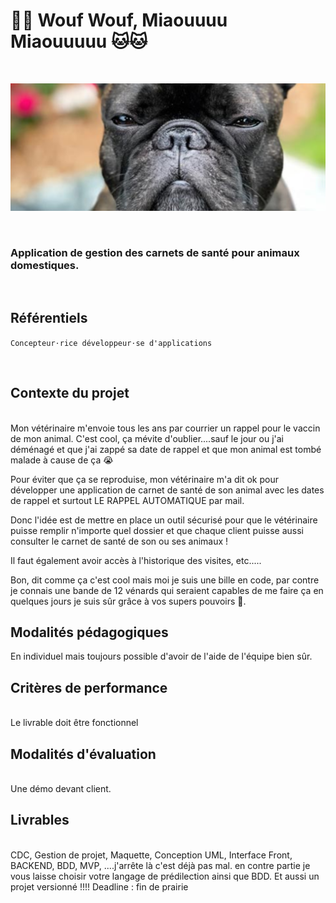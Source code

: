 # 🐶🐶 Wouf Wouf, Miaouuuu Miaouuuuu 🐱🐱
<br/>

![img](public/image/woufmia.jpeg)

<br/>

### Application de gestion des carnets de santé pour animaux domestiques.
<br>

## Référentiels
``Concepteur⋅rice développeur⋅se d'applications``

<br/>

## Contexte du projet
<br>
Mon vétérinaire m'envoie tous les ans par courrier un rappel pour le vaccin de mon animal. C'est cool, ça mévite d'oublier....sauf le jour ou j'ai déménagé et que j'ai zappé sa date de rappel et que mon animal est tombé malade à cause de ça 😭

Pour éviter que ça se reproduise, mon vétérinaire m'a dit ok pour développer une application de carnet de santé de son animal avec les dates de rappel et surtout LE RAPPEL AUTOMATIQUE par mail.

Donc l'idée est de mettre en place un outil sécurisé pour que le vétérinaire puisse remplir n'importe quel dossier et que chaque client puisse aussi consulter le carnet de santé de son ou ses animaux !

Il faut également avoir accès à l'historique des visites, etc.....

Bon, dit comme ça c'est cool mais moi je suis une bille en code, par contre je connais une bande de 12 vénards qui seraient capables de me faire ça en quelques jours je suis sûr grâce à vos supers pouvoirs 🦾.

## Modalités pédagogiques
En individuel mais toujours possible d'avoir de l'aide de l'équipe bien sûr.
<br>

## Critères de performance
<br>
Le livrable doit être fonctionnel

## Modalités d'évaluation
<br>
Une démo devant client.

## Livrables
<br>
CDC, Gestion de projet, Maquette, Conception UML, Interface Front, BACKEND, BDD, MVP, ....j'arrête là c'est déjà pas mal. en contre partie je vous laisse choisir votre langage de prédilection ainsi que BDD.
Et aussi un projet versionné !!!!
Deadline : fin de prairie